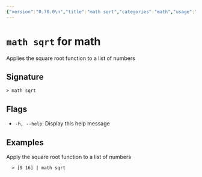 ```yaml
---
{"version":"0.70.0\n","title":"math sqrt","categories":"math","usage":"Applies the square root function to a list of numbers\n"}
---
```

<!-- THIS FILE IS GENERATED BY update_book_commands.cjs USING NUSHELL'S HELP COMMANDS.
REFRAIN FROM EDITING IT MANUALLY.-->
# <code>math sqrt</code> for math

<div class='command-title'>Applies the square root function to a list of numbers</div>

## Signature

```> math sqrt```

## Flags

 * ```-h, --help```: Display this help message
## Examples

  Apply the square root function to a list of numbers
```shell
  > [9 16] | math sqrt
```


